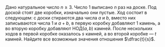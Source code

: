 Дано натуральное число $n\geq 3$. 
Число 1 выписано $n$ раз на доске. 
Под доской стоят две коробки, изначально они пустые.
<i>Ход</i> состоит в следующем: с доски стираются два числа $a$ и $b$, вместо них записываются 
числа $1$ и $a+b$, в первую коробку добавляют 1 камень, а 
во вторую коробку добавляют НОД$(a,b)$ камней. После нескольких ходов
в первой коробке оказалось $s$ камней, а во второй коробке — $t$ камней.
Найдите все возможные значения отношения $\dfrac{t}{s}$.
